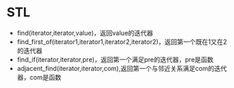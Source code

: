 # STL

- find(iterator,iterator,value)，返回value的迭代器
- find_first_of(iterator1,iterator1,iterator2,iterator2)，返回第一个既在1又在2的迭代器
- find_if(iterator,iterator,pre)，返回第一个满足pre的迭代器，pre是函数
- adjacent_find(iterator,iterator,com),返回第一个与邻近关系满足com的迭代器，com是函数
